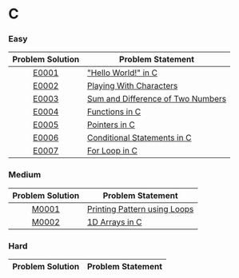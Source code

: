 # C

### Easy

|Problem Solution|Problem Statement|
|:--------------:|-----------------|
|[E0001]|["Hello World!" in C]|
|[E0002]|[Playing With Characters]|
|[E0003]|[Sum and Difference of Two Numbers]|
|[E0004]|[Functions in C]|
|[E0005]|[Pointers in C]|
|[E0006]|[Conditional Statements in C]|
|[E0007]|[For Loop in C]|

### Medium

|Problem Solution|Problem Statement|
|:--------------:|-----------------|
|[M0001]|[Printing Pattern using Loops]|
|[M0002]|[1D Arrays in C]|

### Hard

|Problem Solution|Problem Statement|
|:--------------:|-----------------|

[//]: # (Easy)

[E0001]: Easy/E0001.c
["Hello World!" in C]: https://www.hackerrank.com/challenges/hello-world-c/problem

[E0002]: Easy/E0002.c
[Playing With Characters]: https://www.hackerrank.com/challenges/playing-with-characters/problem

[E0003]: Easy/E0003.c
[Sum and Difference of Two Numbers]: https://www.hackerrank.com/challenges/sum-numbers-c/problem

[E0004]: Easy/E0004.c
[Functions in C]: https://www.hackerrank.com/challenges/functions-in-c/problem

[E0005]: Easy/E0005.c
[Pointers in C]: https://www.hackerrank.com/challenges/pointer-in-c/problem

[E0006]: Easy/E0006.c
[Conditional Statements in C]: https://www.hackerrank.com/challenges/conditional-statements-in-c/problem

[E0007]: Easy/E0007.c
[For Loop in C]: https://www.hackerrank.com/challenges/for-loop-in-c/problem

[//]: # (Medium)

[M0001]: Medium/M0001.c
[Printing Pattern using Loops]: https://www.hackerrank.com/challenges/printing-pattern-2/problem

[M0002]: Medium/M0002.c
[1D Arrays in C]: https://www.hackerrank.com/challenges/1d-arrays-in-c/problem

[//]: # (Hard)

[//]: # (EOF)